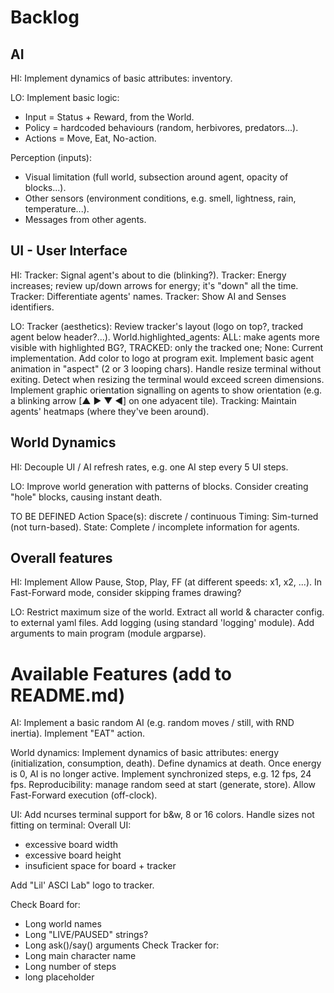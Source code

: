 # Backlog

## AI

HI:
Implement dynamics of basic attributes: inventory.

LO:
Implement basic logic:

* Input = Status + Reward, from the World.
* Policy = hardcoded behaviours (random, herbivores, predators...).
* Actions = Move, Eat, No-action.

Perception (inputs):

* Visual limitation (full world, subsection around agent, opacity of blocks...).
* Other sensors (environment conditions, e.g. smell, lightness, rain, temperature...).
* Messages from other agents.

## UI - User Interface

HI:
Tracker: Signal agent's about to die (blinking?).
Tracker: Energy increases; review up/down arrows for energy; it's "down" all the time.
Tracker: Differentiate agents' names.
Tracker: Show AI and Senses identifiers.

LO:
Tracker (aesthetics): Review tracker's layout (logo on top?, tracked agent below header?...).
World.highlighted_agents: ALL: make agents more visible with highlighted BG?, TRACKED: only the tracked one; None: Current implementation.
Add color to logo at program exit.
Implement basic agent animation in "aspect" (2 or 3 looping chars).
Handle resize terminal without exiting.
Detect when resizing the terminal would exceed screen dimensions.
Implement graphic orientation signalling on agents to show orientation (e.g. a blinking arrow [▲ ▶ ▼ ◀] on one adyacent tile).
Tracking: Maintain agents' heatmaps (where they've been around).

## World Dynamics

HI:
Decouple UI / AI refresh rates, e.g. one AI step every 5 UI steps. 

LO:
Improve world generation with patterns of blocks.
Consider creating "hole" blocks, causing instant death.

TO BE DEFINED
Action Space(s): discrete / continuous
Timing: Sim-turned (not turn-based).
State: Complete / incomplete information for agents.

## Overall features

HI:
Implement 
Allow Pause, Stop, Play, FF (at different speeds: x1, x2, ...).
In Fast-Forward mode, consider skipping frames drawing?

LO:
Restrict maximum size of the world.
Extract all world & character config. to external yaml files.
Add logging (using standard 'logging' module).
Add arguments to main program (module argparse).

# Available Features (add to README.md)

AI:
Implement a basic random AI (e.g. random moves / still, with RND inertia).
Implement "EAT" action.

World dynamics:
Implement dynamics of basic attributes: energy (initialization, consumption, death).
Define dynamics at death. Once energy is 0, AI is no longer active.
Implement synchronized steps, e.g. 12 fps, 24 fps.
Reproducibility: manage random seed at start (generate, store).
Allow Fast-Forward execution (off-clock).


UI:
Add ncurses terminal support for b&w, 8 or 16 colors.
Handle sizes not fitting on terminal:
Overall UI:
- excessive board width
- excessive board height
- insuficient space for board + tracker

Add "Lil' ASCI Lab" logo to tracker.

Check Board for:
- Long world names
- Long "LIVE/PAUSED" strings?
- Long ask()/say() arguments
Check Tracker for:
- Long main character name
- Long number of steps
- long placeholder
